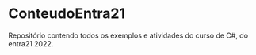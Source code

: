 # ConteudoEntra21
Repositório contendo todos os exemplos e atividades do curso de C#, do entra21 2022.
